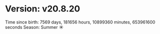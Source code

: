 # Version: v20.8.20
Time since birth: 7569 days, 181656 hours, 10899360 minutes, 653961600 seconds
Season: Summer ☀️
